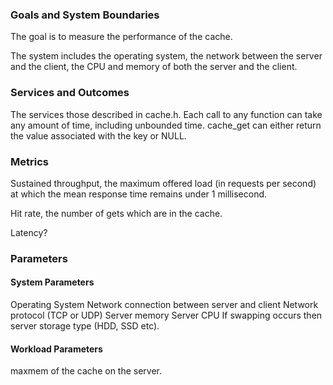 ### Goals and System Boundaries

The goal is to measure the performance of the cache.

The system includes the operating system, the network between the server and the client, the CPU and memory of both the server and the client.

### Services and Outcomes

The services those described in cache.h. Each call to any function can take any amount of time, including unbounded time. cache_get can either return the value associated with the key or NULL.

### Metrics

Sustained throughput, the maximum offered load (in requests per second) at which the mean response time remains under 1 millisecond.

Hit rate, the number of gets which are in the cache.

Latency?

### Parameters

#### System Parameters

Operating System
Network connection between server and client
Network protocol (TCP or UDP)
Server memory
Server CPU
If swapping occurs then server storage type (HDD, SSD etc).

#### Workload Parameters

maxmem of the cache on the server.
